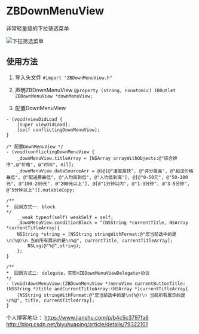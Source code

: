 # ZBDownMenuView
非常轻量级的下拉筛选菜单

![下拉筛选菜单](http://upload-images.jianshu.io/upload_images/5132421-3169f1ebf9ec92ab.gif?imageMogr2/auto-orient/strip%7CimageView2/2/w/1240)

## 使用方法

1. 导入头文件
```#import "ZBDownMenuView.h"```

2. 声明ZBDownMenuView
```@property (strong, nonatomic) IBOutlet ZBDownMenuView *downMenuView;```

3. 配置DownMenuView
```
- (void)viewDidLoad {
    [super viewDidLoad];
    [self conflictingDownMenuView];
}

/* 配置DownMenuView */
- (void)conflictingDownMenuView {
    _downMenuView.titleArray = [NSArray arrayWithObjects:@"综合排序",@"价格", @"时间", nil];
    _downMenuView.dataSourceArr = @[@[@"速度最快", @"评分最高", @"起送价格最低", @"配送费最低", @"人均高到低", @"人均低到高"], @[@"0-50元", @"50-100元", @"100-200元", @"200元以上"], @[@"1分钟以内", @"1-3分钟", @"3-5分钟", @"5分钟以上"]].mutableCopy;

/**
*  回调方式一: block
*/
    __weak typeof(self) weakSelf = self;
    _downMenuView.conditionBlock = ^(NSString *currentTitle, NSArray *currentTitleArray){
    NSString *string = [NSString stringWithFormat:@"您当前选中的是\n(%@)\n 当前所有展示的是\n%@", currentTitle, currentTitleArray];
        NSLog(@"%@",string);
    };
}
```

```
/**
*  回调方式二: delegate，实现<ZBDownMenuViewDelegate>协议
*/
- (void)downMenuView:(ZBDownMenuView *)menuView currentButtonTitle:(NSString *)title andCurrentTitleArray:(NSArray *)currentTitleArray{
    [NSString stringWithFormat:@"您当前选中的是\n(%@)\n 当前所有展示的是\n%@", title, currentTitleArray];
}
```

个人博客地址：
https://www.jianshu.com/p/b4c5c3797fa6
http://blog.csdn.net/biyuhuaping/article/details/79322101
